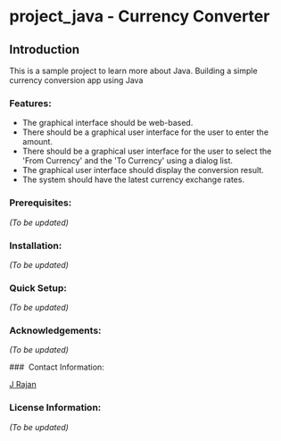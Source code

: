 # project_java - Currency Converter

## Introduction

This is a sample project to learn more about Java.
Building a simple currency conversion app using Java

### Features:

- The graphical interface should be web-based.
- There should be a graphical user interface for the user to enter the amount.
- There should be a graphical user interface for the user to select the 'From Currency' and the 'To Currency' using a dialog list.
- The graphical user interface should display the conversion result.
- The system should have the latest currency exchange rates.

###  Prerequisites:

*(To be updated)*


###  Installation:

*(To be updated)*

### Quick Setup:

*(To be updated)*

### Acknowledgements:

*(To be updated)*

###  Contact Information:

[J Rajan](jrajan@jprtech.co.uk)

### License Information:

*(To be updated)*

